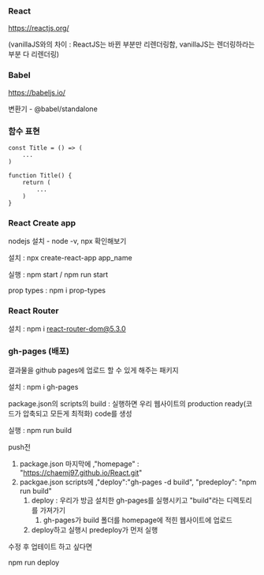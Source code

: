 ### React

https://reactjs.org/

(vanillaJS와의 차이 : ReactJS는 바뀐 부분만 리렌더링함, vanillaJS는 렌더링하라는 부분 다 리렌더링)



### Babel

https://babeljs.io/

변환기 - @babel/standalone



### 함수 표현

```
const Title = () => (
	...
)

function Title() {
	return (
		...
	)
}
```



### React Create app

nodejs 설치 - node -v, npx  확인해보기

설치 : npx create-react-app app_name

실행 : npm start / npm run start

prop types : npm i prop-types



### React Router

설치 : npm i react-router-dom@5.3.0



### gh-pages (배포)

결과물을 github pages에 업로드 할 수 있게 해주는 패키지

설치 :  npm i gh-pages

package.json의 scripts의 build : 실행하면 우리 웹사이트의 production ready(코드가 압축되고 모든게 최적화) code를 생성

실행 : npm run build

push전 

1. package.json 마지막에 ,"homepage" : "https://chaemj97.github.io/React.git"
2. packgae.json scripts에 ,"deploy":"gh-pages -d build", "predeploy": "npm run build"
   1. deploy :  우리가 방금 설치한 gh-pages를 실행시키고 "build"라는 디렉토리를 가져가기
      1. gh-pages가 build 폴더를 homepage에 적힌 웹사이트에 업로드
   2. deploy하고 실행시 predeploy가 먼저 실행

수정 후 업테이트 하고 싶다면

npm run deploy
